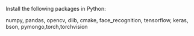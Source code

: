 Install the following packages in Python:

numpy, pandas, opencv, dlib, cmake, face_recognition, tensorflow, keras, bson, pymongo,torch,torchvision
